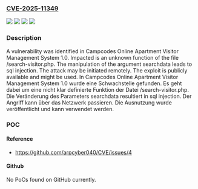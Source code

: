### [CVE-2025-11349](https://cve.mitre.org/cgi-bin/cvename.cgi?name=CVE-2025-11349)
![](https://img.shields.io/static/v1?label=Product&message=Online%20Apartment%20Visitor%20Management%20System&color=blue)
![](https://img.shields.io/static/v1?label=Version&message=1.0%20&color=brightgreen)
![](https://img.shields.io/static/v1?label=Vulnerability&message=Injection&color=brightgreen)
![](https://img.shields.io/static/v1?label=Vulnerability&message=SQL%20Injection&color=brightgreen)

### Description

A vulnerability was identified in Campcodes Online Apartment Visitor Management System 1.0. Impacted is an unknown function of the file /search-visitor.php. The manipulation of the argument searchdata leads to sql injection. The attack may be initiated remotely. The exploit is publicly available and might be used.
In Campcodes Online Apartment Visitor Management System 1.0 wurde eine Schwachstelle gefunden. Es geht dabei um eine nicht klar definierte Funktion der Datei /search-visitor.php. Die Veränderung des Parameters searchdata resultiert in sql injection. Der Angriff kann über das Netzwerk passieren. Die Ausnutzung wurde veröffentlicht und kann verwendet werden.

### POC

#### Reference
- https://github.com/arpcyber040/CVE/issues/4

#### Github
No PoCs found on GitHub currently.

